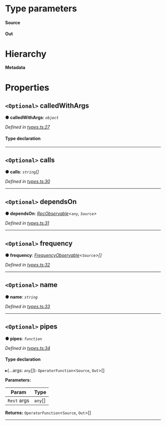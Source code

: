 

# Type parameters
#### Source 
#### Out 
# Hierarchy

**Metadata**

# Properties

<a id="calledwithargs"></a>

## `<Optional>` calledWithArgs

**● calledWithArgs**: *`object`*

*Defined in [types.ts:27](https://github.com/paritytech/js-libs/blob/c75381e/packages/light.js/src/types.ts#L27)*

#### Type declaration

[key: `string`]: `ReplaySubject`<`Out`>

___
<a id="calls"></a>

## `<Optional>` calls

**● calls**: *`string`[]*

*Defined in [types.ts:30](https://github.com/paritytech/js-libs/blob/c75381e/packages/light.js/src/types.ts#L30)*

___
<a id="dependson"></a>

## `<Optional>` dependsOn

**● dependsOn**: *[RpcObservable](_types_.rpcobservable.md)<`any`, `Source`>*

*Defined in [types.ts:31](https://github.com/paritytech/js-libs/blob/c75381e/packages/light.js/src/types.ts#L31)*

___
<a id="frequency"></a>

## `<Optional>` frequency

**● frequency**: *[FrequencyObservable](_types_.frequencyobservable.md)<`Source`>[]*

*Defined in [types.ts:32](https://github.com/paritytech/js-libs/blob/c75381e/packages/light.js/src/types.ts#L32)*

___
<a id="name"></a>

## `<Optional>` name

**● name**: *`string`*

*Defined in [types.ts:33](https://github.com/paritytech/js-libs/blob/c75381e/packages/light.js/src/types.ts#L33)*

___
<a id="pipes"></a>

## `<Optional>` pipes

**● pipes**: *`function`*

*Defined in [types.ts:34](https://github.com/paritytech/js-libs/blob/c75381e/packages/light.js/src/types.ts#L34)*

#### Type declaration
▸(...args: *`any`[]*): `OperatorFunction`<`Source`, `Out`>[]

**Parameters:**

| Param | Type |
| ------ | ------ |
| `Rest` args | `any`[] |

**Returns:** `OperatorFunction`<`Source`, `Out`>[]

___

